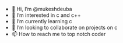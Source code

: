 - 👋 Hi, I’m @mukeshdeuba
- 👀 I’m interested in c and c++
- 🌱 I’m currently learning c
- 💞️ I’m looking to collaborate on projects on c 
- 📫 How to reach me to top notch coder

<!---
mukeshdeuba/mukeshdeuba is a ✨ special ✨ repository because its `README.md` (this file) appears on your GitHub profile.
You can click the Preview link to take a look at your changes.
--->
